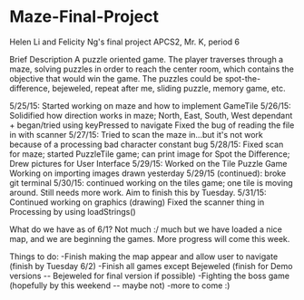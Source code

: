 # Maze-Final-Project
Helen Li and Felicity Ng's final project APCS2, Mr. K, period 6

Brief Description
A puzzle oriented game. The player traverses through a maze, solving puzzles in order to reach the center room, which contains the objective that would win the game. The puzzles could be spot-the-difference, bejeweled, repeat after me, sliding puzzle, memory game, etc.

5/25/15: Started working on maze and how to implement GameTile
5/26/15: Solidified how direction works in maze; North, East, South, West dependant + began/tried using keyPressed to navigate
         Fixed the bug of reading the file in with scanner
5/27/15: Tried to scan the maze in...but it's not work because of a processing bad character constant bug
5/28/15: Fixed scan for maze; started PuzzleTile game; can print image for Spot the Difference; Drew pictures for User Interface
5/29/15: Worked on the Tile Puzzle Game
         Working on importing images drawn yesterday
5/29/15 (continued): broke git terminal
5/30/15: continued working on the tiles game; one tile is moving around. Still needs more work. Aim to finish this by Tuesday.
5/31/15: Continued working on graphics (drawing)
         Fixed the scanner thing in Processing by using loadStrings()
         
What do we have as of 6/1?
Not much :/ much but we have loaded a nice map, and we are beginning the games. More progress will come this week.
         
Things to do:
-Finish making the map appear and allow user to navigate (finish by Tuesday 6/2)
-Finish all games except Bejeweled (finish for Demo versions -- Bejeweled for final version if possible)
-Fighting the boss game (hopefully by this weekend -- maybe not)
-more to come :)
